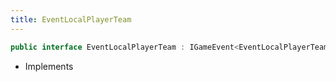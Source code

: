 ```yaml
---
title: EventLocalPlayerTeam
---
```


```csharp
public interface EventLocalPlayerTeam : IGameEvent<EventLocalPlayerTeam>
```

- Implements

